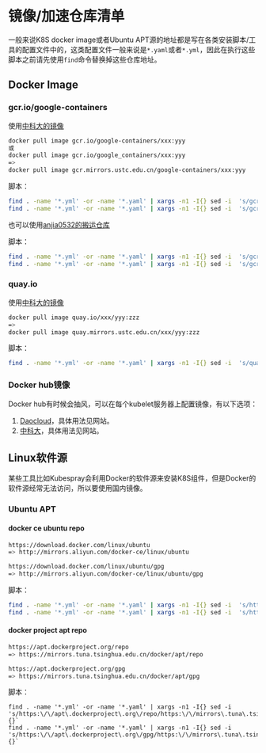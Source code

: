 # 镜像/加速仓库清单

一般来说K8S docker image或者Ubuntu APT源的地址都是写在各类安装脚本/工具的配置文件中的，这类配置文件一般来说是`*.yaml`或者`*.yml`，因此在执行这些脚本之前请先使用`find`命令替换掉这些仓库地址。

## Docker Image

### gcr.io/google-containers

使用[中科大的镜像][ustc-gcr]

```bash
docker pull image gcr.io/google-containers/xxx:yyy
或
docker pull image gcr.io/google_containers/xxx:yyy
=>
docker pull image gcr.mirrors.ustc.edu.cn/google-containers/xxx:yyy
```

脚本：

```bash
find . -name '*.yml' -or -name '*.yaml' | xargs -n1 -I{} sed -i  's/gcr\.io\/google-containers\//gcr\.mirrors\.ustc\.edu\.cn\/google-containers\//' {}`
find . -name '*.yml' -or -name '*.yaml' | xargs -n1 -I{} sed -i  's/gcr\.io\/google_containers\//gcr\.mirrors\.ustc\.edu\.cn\/google-containers\//' {}`
```

也可以使用[anjia0532的搬运仓库][anjia0532]

脚本：

```bash
find . -name '*.yml' -or -name '*.yaml' | xargs -n1 -I{} sed -i  's/gcr\.io\/google-containers\//anjia0532\/google-containers\./' {}
find . -name '*.yml' -or -name '*.yaml' | xargs -n1 -I{} sed -i  's/gcr\.io\/google_containers\//anjia0532\/google-containers\./' {}
```

### quay.io

使用[中科大的镜像][ustc-quay]

```bash
docker pull image quay.io/xxx/yyy:zzz
=>
docker pull image quay.mirrors.ustc.edu.cn/xxx/yyy:zzz
```

脚本：

```bash
find . -name '*.yml' -or -name '*.yaml' | xargs -n1 -I{} sed -i  's/quay\.io\//quay\.mirrors\.ustc\.edu\.cn\//' {}`
```

### Docker hub镜像

Docker hub有时候会抽风，可以在每个kubelet服务器上配置镜像，有以下选项：

1. [Daocloud][daocloud]，具体用法见网站。
1. [中科大][ustc-docker]，具体用法见网站。

## Linux软件源

某些工具比如Kubespray会利用Docker的软件源来安装K8S组件，但是Docker的软件源经常无法访问，所以要使用国内镜像。

### Ubuntu APT

#### docker ce ubuntu repo

```bash
https://download.docker.com/linux/ubuntu
=> http://mirrors.aliyun.com/docker-ce/linux/ubuntu 

https://download.docker.com/linux/ubuntu/gpg
=> http://mirrors.aliyun.com/docker-ce/linux/ubuntu/gpg 
```

脚本：

```bash
find . -name '*.yml' -or -name '*.yaml' | xargs -n1 -I{} sed -i  's/https:\/\/download\.docker\.com\/linux\/ubuntu/http:\/\/mirrors\.aliyun\.com\/docker-ce\/linux\/ubuntu/' {}`
find . -name '*.yml' -or -name '*.yaml' | xargs -n1 -I{} sed -i  's/https:\/\/download\.docker\.com\/linux\/ubuntu\/gpg/http:\/\/mirrors\.aliyun\.com\/docker-ce\/linux\/ubuntu\/gpg/' {}`
```
#### docker project apt repo

```bash
https://apt.dockerproject.org/repo
=> https://mirrors.tuna.tsinghua.edu.cn/docker/apt/repo

https://apt.dockerproject.org/gpg
=> https://mirrors.tuna.tsinghua.edu.cn/docker/apt/gpg
```

脚本：

```
find . -name '*.yml' -or -name '*.yaml' | xargs -n1 -I{} sed -i  's/https:\/\/apt\.dockerproject\.org\/repo/https:\/\/mirrors\.tuna\.tsinghua\.edu\.cn\/docker\/apt\/repo/' {}`
find . -name '*.yml' -or -name '*.yaml' | xargs -n1 -I{} sed -i  's/https:\/\/apt\.dockerproject\.org\/gpg/https:\/\/mirrors\.tuna\.tsinghua\.edu\.cn\/docker\/apt\/gpg/' {}`
```

[daocloud]: https://www.daocloud.io/mirror#accelerator-doc
[anjia0532]: https://github.com/anjia0532/gcr.io_mirror
[ustc-gcr]: https://github.com/ustclug/mirrorrequest/issues/187
[ustc-quay]: https://github.com/ustclug/mirrorrequest/issues/135
[ustc-docker]: http://mirrors.ustc.edu.cn/help/dockerhub.html
